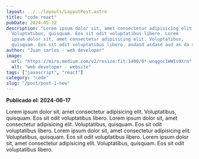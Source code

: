 ```yaml
---
layout: ../../layouts/LayoutPost.astro
title: "code react"
pubDate: 2024-05-12
description: "Lorem ipsum dolor sit, amet consectetur adipisicing elit.
  Voluptatibus, quisquam. Eos sit odit voluptatibus libero. Lorem
  ipsum dolor sit, amet consectetur adipisicing elit. Voluptatibus,
  quisquam. Eos sit odit voluptatibus libero. asdasd asdasd asd as da sda sd asd a da ddasd ad q dq wdq"
author: "Juan carlos - web developer"
image:
  url: "https://miro.medium.com/v2/resize:fit:1400/0*-wnqgoc1WWIs9Xrn"
  alt: "web developer - website"
tags: ["javascript", "react"]
category: "code"
slug: "/post/post-1-new"
---
```


**Publicado el: 2024-06-17**

Lorem ipsum dolor sit, amet consectetur adipisicing elit.
Voluptatibus, quisquam. Eos sit odit voluptatibus libero. Lorem
ipsum dolor sit, amet consectetur adipisicing elit. Voluptatibus,
quisquam. Eos sit odit voluptatibus libero.
Lorem ipsum dolor sit, amet consectetur adipisicing elit.
Voluptatibus, quisquam. Eos sit odit voluptatibus libero. Lorem
ipsum dolor sit, amet consectetur adipisicing elit. Voluptatibus,
quisquam. Eos sit odit voluptatibus libero.
